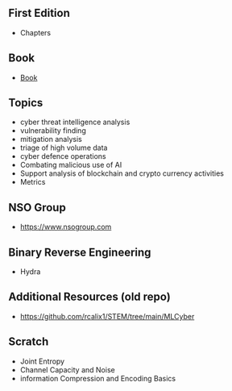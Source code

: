 ## First Edition

* Chapters

## Book

* [Book](https://www.amazon.com/dp/B0DPP9D2CG/ref=sr_1_7?dib=eyJ2IjoiMSJ9.bApUA9hizmqT4KmUzyw0MmGMbseIAu0evr9DNXfpWl6Bl5IjHxyMDF96afR0mZofGFn4wMfM1i83-8y-E-yTexSGITYY7cEi_ezoIXMQklBGOBYKHtta0ozu2ubYdBefA0xljACwL2T2dUUYYhzVow.nJ6-Xx23rORQwYeyio5dUEBQQCi-PvVjdnE9EG4Rv7w&dib_tag=se&qid=1733499371&refinements=p_27%3ARicardo+A+Calix&s=books&sr=1-7&text=Ricardo+A+Calix)

## Topics

* cyber threat intelligence analysis
* vulnerability finding
* mitigation analysis
* triage of high volume data
* cyber defence operations
* Combating malicious use of AI
* Support analysis of blockchain and crypto currency activities
* Metrics

## NSO Group

* https://www.nsogroup.com

## Binary Reverse Engineering

* Hydra

## Additional Resources (old repo)

* https://github.com/rcalix1/STEM/tree/main/MLCyber

## Scratch

*  Joint Entropy
*  Channel Capacity and Noise
*  information Compression and Encoding Basics






  
